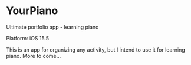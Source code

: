 # YourPiano
Ultimate portfolio app - learning piano

Platform: iOS 15.5

This is an app for organizing any activity, but I intend to use it for learning piano. 
More to come...
